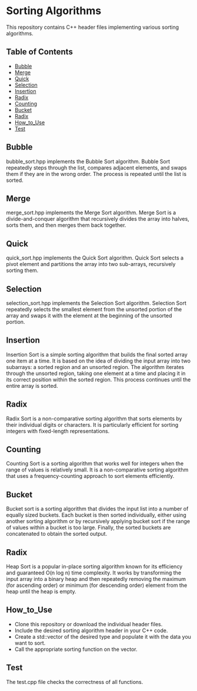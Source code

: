 # Sorting Algorithms
This repository contains C++ header files implementing various sorting algorithms.
## Table of Contents
- [Bubble](#Bubble)
- [Merge](#Merge)
- [Quick](#Quick)
- [Selection](#Selection)
- [Insertion](#Insertion)
- [Radix](#Radix)
- [Counting](#Counting)
- [Bucket](#Bucket)
- [Radix](#Radix)
- [How_to_Use](#How_to_Use)
- [Test](#Test)

## Bubble
bubble_sort.hpp implements the Bubble Sort algorithm. Bubble Sort repeatedly steps through the list, compares adjacent elements, and swaps them if they are in the wrong order. The process is repeated until the list is sorted.
## Merge
merge_sort.hpp implements the Merge Sort algorithm. Merge Sort is a divide-and-conquer algorithm that recursively divides the array into halves, sorts them, and then merges them back together.
## Quick
quick_sort.hpp implements the Quick Sort algorithm. Quick Sort selects a pivot element and partitions the array into two sub-arrays, recursively sorting them.
## Selection
selection_sort.hpp implements the Selection Sort algorithm. Selection Sort repeatedly selects the smallest element from the unsorted portion of the array and swaps it with the element at the beginning of the unsorted portion.
## Insertion
Insertion Sort is a simple sorting algorithm that builds the final sorted array one item at a time. It is based on the idea of dividing the input array into two subarrays: a sorted region and an unsorted region. The algorithm iterates through the unsorted region, taking one element at a time and placing it in its correct position within the sorted region. This process continues until the entire array is sorted.
## Radix
Radix Sort is a non-comparative sorting algorithm that sorts elements by their individual digits or characters. It is particularly efficient for sorting integers  with fixed-length representations.
## Counting
Counting Sort is a sorting algorithm that works well for integers when the range of values is relatively small. It is a non-comparative sorting algorithm that uses a frequency-counting approach to sort elements efficiently.
## Bucket 
Bucket sort is a sorting algorithm that divides the input list into a number of equally sized buckets. Each bucket is then sorted individually, either using another sorting algorithm or by recursively applying bucket sort if the range of values within a bucket is too large. Finally, the sorted buckets are concatenated to obtain the sorted output.
## Radix
Heap Sort is a popular in-place sorting algorithm known for its efficiency and guaranteed O(n log n) time complexity. It works by transforming the input array into a binary heap and then repeatedly removing the maximum (for ascending order) or minimum (for descending order) element from the heap until the heap is empty.
## How_to_Use
- Clone this repository or download the individual header files.
- Include the desired sorting algorithm header in your C++ code.
- Create a std::vector of the desired type and populate it with the data you want to sort.
- Call the appropriate sorting function on the vector.
## Test
The test.cpp file checks the correctness of all functions.
